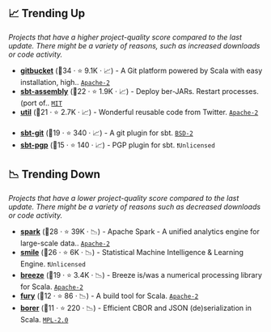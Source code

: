 ## 📈 Trending Up

_Projects that have a higher project-quality score compared to the last update. There might be a variety of reasons, such as increased downloads or code activity._

- <b><a href="https://github.com/gitbucket/gitbucket">gitbucket</a></b> (🥇34 ·  ⭐ 9.1K · 📈) - A Git platform powered by Scala with easy installation, high.. <code><a href="http://bit.ly/3nYMfla">Apache-2</a></code>
- <b><a href="https://github.com/sbt/sbt-assembly">sbt-assembly</a></b> (🥇22 ·  ⭐ 1.9K · 📈) - Deploy ber-JARs. Restart processes. (port of.. <code><a href="http://bit.ly/34MBwT8">MIT</a></code>
- <b><a href="https://github.com/twitter/util">util</a></b> (🥈21 ·  ⭐ 2.7K · 📈) - Wonderful reusable code from Twitter. <code><a href="http://bit.ly/3nYMfla">Apache-2</a></code> <code><img src="https://scalac.io/wp-content/uploads/2021/02/image-125-1.svg" style="display:inline;" width="13" height="13"></code>
- <b><a href="https://github.com/sbt/sbt-git">sbt-git</a></b> (🥈19 ·  ⭐ 340 · 📈) - A git plugin for sbt. <code><a href="http://bit.ly/3rqEWVr">BSD-2</a></code>
- <b><a href="https://github.com/sbt/sbt-pgp">sbt-pgp</a></b> (🥉15 ·  ⭐ 140 · 📈) - PGP plugin for sbt. <code>❗Unlicensed</code>

## 📉 Trending Down

_Projects that have a lower project-quality score compared to the last update. There might be a variety of reasons such as decreased downloads or code activity._

- <b><a href="https://github.com/apache/spark">spark</a></b> (🥇28 ·  ⭐ 39K · 📉) - Apache Spark - A unified analytics engine for large-scale data.. <code><a href="http://bit.ly/3nYMfla">Apache-2</a></code>
- <b><a href="https://github.com/haifengl/smile">smile</a></b> (🥇26 ·  ⭐ 6K · 📉) - Statistical Machine Intelligence & Learning Engine. <code>❗Unlicensed</code> <code><img src="https://scalac.io/wp-content/uploads/2021/02/image-125-1.svg" style="display:inline;" width="13" height="13"></code>
- <b><a href="https://github.com/scalanlp/breeze">breeze</a></b> (🥈19 ·  ⭐ 3.4K · 📉) - Breeze is/was a numerical processing library for Scala. <code><a href="http://bit.ly/3nYMfla">Apache-2</a></code> <code><img src="https://scalac.io/wp-content/uploads/2021/02/image-125-1.svg" style="display:inline;" width="13" height="13"></code>
- <b><a href="https://github.com/propensive/fury">fury</a></b> (🥉12 ·  ⭐ 86 · 📉) - A build tool for Scala. <code><a href="http://bit.ly/3nYMfla">Apache-2</a></code>
- <b><a href="https://github.com/sirthias/borer">borer</a></b> (🥉11 ·  ⭐ 220 · 📉) - Efficient CBOR and JSON (de)serialization in Scala. <code><a href="http://bit.ly/3postzC">MPL-2.0</a></code> <code><img src="https://scalac.io/wp-content/uploads/2021/02/image-125-1.svg" style="display:inline;" width="13" height="13"></code> <code><img src="https://www.scala-js.org/assets/img/scala-js-logo.svg" style="display:inline;" width="13" height="13"></code>

